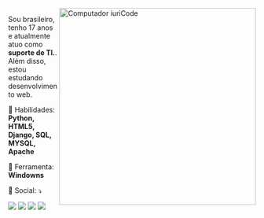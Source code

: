 <img src="https://raw.githubusercontent.com/MicaelliMedeiros/micaellimedeiros/master/image/computer-illustration.png" min-width="400px" max-width="400px" width="400px" align="right" alt="Computador iuriCode">

<p align="left"> 
 Sou brasileiro, tenho 17 anos e atualmente atuo como <strong>suporte de TI.</strong>.<br>
Além disso, estou estudando desenvolvimento web.
</p>

<p align="left">
  🦄 Habilidades: <strong>Python, HTML5, Django, SQL, MYSQL, Apache</strong>
</p>

<p align="left">
  💼 Ferramenta: <strong>Windowns</strong>
</p>

<p align="left">
  💌 Social: ⤵️
</p>

<p align="left">
  <a href="mailto:moisescgb523@gmail.com" alt="Gmail">
  <img src="https://img.shields.io/badge/-Gmail-FF0000?style=flat-square&labelColor=FF0000&logo=gmail&logoColor=white&link=mailto:moisescgb523@gmail.com" /></a>

  <a href="https://www.linkedin.com/in/moisesdecastrosampaio/" alt="Linkedin">
  <img src="https://img.shields.io/badge/-Linkedin-0e76a8?style=flat-square&logo=Linkedin&logoColor=white&link=https://www.linkedin.com/in/moisesdecastrosampaio/" /></a>

  <a href="https://wa.me/5563984446049?text=Ol%C3%A1%2C+estou+entrando+em+contato+pelo+github" alt="WhatsApp">
  <img src="https://img.shields.io/badge/-WhatsApp-25d366?style=flat-square&labelColor=25d366&logo=whatsapp&logoColor=white&link=https://wa.me/5563984446049?text=Ol%C3%A1%2C+estou+entrando+em+contato+pelo+github"/></a>

  <a href="https://instagram.com/castro_pmw?igshid=MzNlNGNkZWQ4Mg==" alt="Instagram">
  <img src="https://img.shields.io/badge/-Instagram-DF0174?style=flat-square&labelColor=DF0174&logo=instagram&logoColor=white&link=https://instagram.com/castro_pmw?igshid=MzNlNGNkZWQ4Mg=="/></a>
</p>  